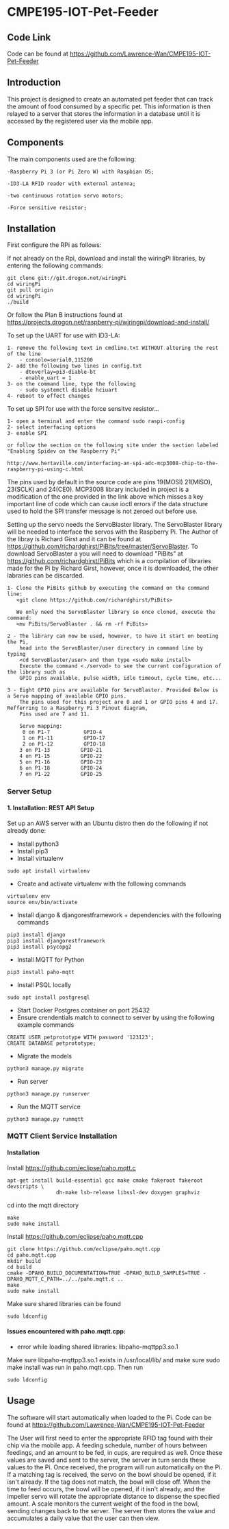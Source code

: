 # CMPE195-IOT-Pet-Feeder

## Code Link

Code can be found at https://github.com/Lawrence-Wan/CMPE195-IOT-Pet-Feeder


## Introduction

This project is designed to create an automated pet feeder that can track the amount of food consumed by a specific pet. This information is then relayed to a server that stores the information in a database until it is accessed by the registered user via the mobile app. 


## Components

The main components used are the following:
	
	-Raspberry Pi 3 (or Pi Zero W) with Raspbian OS; 
	
	-ID3-LA RFID reader with external antenna; 
	
	-two continuous rotation servo motors; 
	
	-Force sensitive resistor; 

## Installation

First configure the RPi as follows:

If not already on the Rpi, download and install the wiringPi libraries, by entering the following commands:

	git clone git://git.drogon.net/wiringPi
	cd wiringPi
	git pull origin
	cd wiringPi
	./build
Or follow the Plan B instructions found at https://projects.drogon.net/raspberry-pi/wiringpi/download-and-install/

To set up the UART for use with ID3-LA:

	1- remove the following text in cmdline.txt WITHOUT altering the rest of the line
	    - console=serial0,115200
	2- add the following two lines in config.txt
	    - dtoverlay=pi3-diable-bt
    	- enable_uart = 1
	3- on the command line, type the following
	    - sudo systemctl disable hciuart
	4- reboot to effect changes

To set up SPI for use with the force sensitve resistor...
	
	1- open a terminal and enter the command sudo raspi-config
	2- select interfacing options
	3- enable SPI
	
	or follow the section on the following site under the section labeled "Enabling Spidev on the Raspberry Pi"
	
	http://www.hertaville.com/interfacing-an-spi-adc-mcp3008-chip-to-the-raspberry-pi-using-c.html
	
The pins used by default in the source code are pins 19(MOSI) 21(MISO), 23(SCLK) and 24(CE0). MCP3008 library included in project is a modification of the one provided in the link above which misses a key important line of code which can cause ioctl errors if the data structure used to hold the SPI transfer message is not zeroed out before use.



Setting up the servo needs the ServoBlaster library. The ServoBlaster library will be needed to interface the servos with the Raspberry Pi. The Author of the libray is Richard Girst and it can be found at https://github.com/richardghirst/PiBits/tree/master/ServoBlaster. To download ServoBlaster a you will need to download "PiBits" at https://github.com/richardghirst/PiBits which is a compilation of libraries made for the Pi by Richard Girst, however, once it is downloaded, the other labraries can be discarded.

	1- Clone the PiBits github by executing the command on the command line: 
	   <git clone https://github.com/richardghirst/PiBits>
	   
	   We only need the ServoBlaster library so once cloned, execute the command:
	   <mv PiBits/ServoBlaster . && rm -rf PiBits>
	 
	2 - The library can now be used, however, to have it start on booting the Pi,
	    head into the ServoBlaster/user directory in command line by typing
	    <cd ServoBlaster/user> and then type <sudo make install> 
	    Execute the command <./servod> to see the current configuration of the library such as
	    GPIO pins available, pulse width, idle timeout, cycle time, etc... 

	3 - Eight GPIO pins are available for ServoBlaster. Provided Below is a Servo mapping of available GPIO pins.
	    The pins used for this project are 0 and 1 or GPIO pins 4 and 17. Refferring to a Raspberry Pi 3 Pinout diagram,
	    Pins used are 7 and 11.
	
		Servo mapping:
    	 0 on P1-7           GPIO-4
    	 1 on P1-11          GPIO-17
    	 2 on P1-12          GPIO-18
     	3 on P1-13          GPIO-21
     	4 on P1-15          GPIO-22
     	5 on P1-16          GPIO-23
     	6 on P1-18          GPIO-24
     	7 on P1-22          GPIO-25
	   

### Server Setup

#### 1. Installation: REST API Setup

Set up an AWS server with an Ubuntu distro then do the following if not already done:

-  Install python3
-  Install pip3
-  Install virtualenv
```
sudo apt install virtualenv
```
-  Create and activate virtualenv with the following commands
```
virtualenv env
source env/bin/activate
```
-  Install django & djangorestframework + dependencies with the following commands
```
pip3 install django
pip3 install djangorestframework
pip3 install psycopg2
```
-  Install MQTT for Python
```
pip3 install paho-mqtt
```
-  Install PSQL locally
```
sudo apt install postgresql
```
-  Start Docker Postgres container on port 25432
-  Ensure crendentials match to connect to server by using the following example commands
```
CREATE USER petprototype WITH password '123123';
CREATE DATABASE petprototype;
```

-  Migrate the models
```
python3 manage.py migrate
```
-  Run server
```
python3 manage.py runserver
```
- Run the MQTT service
```
python3 manage.py runmqtt
```

### MQTT Client Service Installation
#### Installation
Install https://github.com/eclipse/paho.mqtt.c

```
apt-get install build-essential gcc make cmake fakeroot fakeroot devscripts \
                dh-make lsb-release libssl-dev doxygen graphviz
```

cd into the mqtt directory

```
make
sudo make install
```

Install https://github.com/eclipse/paho.mqtt.cpp
```
git clone https://github.com/eclipse/paho.mqtt.cpp
cd paho.mqtt.cpp
mkdir build
cd build
cmake -DPAHO_BUILD_DOCUMENTATION=TRUE -DPAHO_BUILD_SAMPLES=TRUE -DPAHO_MQTT_C_PATH=../../paho.mqtt.c ..
make
sudo make install
```

Make sure shared libraries can be found
```
sudo ldconfig
```




#### Issues encountered with paho.mqtt.cpp:

-  error while loading shared libraries: libpaho-mqttpp3.so.1

Make sure libpaho-mqttpp3.so.1 exists in /usr/local/lib/ and make sure sudo make install was run in paho.mqtt.cpp. Then run
```
sudo ldconfig
```

## Usage

The software will start automatically when loaded to the Pi. Code can be found at https://github.com/Lawrence-Wan/CMPE195-IOT-Pet-Feeder

The User will first need to enter the appropriate RFID tag found with their chip via the mobile app. A feeding schedule, number of hours between feedings, and an amount to be fed, in cups, are required as well. Once these values are saved and sent to the server, the server in turn sends these values to the Pi. Once received, the program will run automatically on the Pi. If a matching tag is received, the servo on the bowl should be opened, if it isn't already. If the tag does not match, the bowl will close off. When the time to feed occurs, the bowl will be opened, if it isn't already, and the impeller servo will rotate the appropriate distance to dispense the specified amount. A scale monitors the current weight of the food in the bowl, sending changes back to the server. The server then stores the value and accumulates a daily value that the user can then view. 
